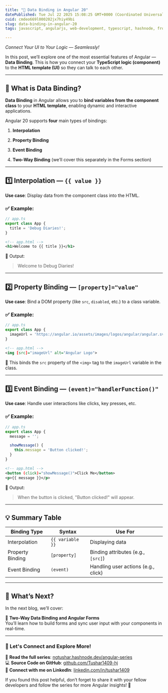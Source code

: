 ```yaml
---
title: "🔗 Data Binding in Angular 20"
datePublished: Tue Jul 22 2025 15:08:25 GMT+0000 (Coordinated Universal Time)
cuid: cmdeo669l000202jx7hiy49bi
slug: data-binding-in-angular-20
tags: javascript, angularjs, web-development, typescript, hashnode, frontend-development, techblogs, angular20, thedebugdiaries, codewithtushar

---
```


*Connect Your UI to Your Logic — Seamlessly!*

In this post, we’ll explore one of the most essential features of Angular — **Data Binding**. This is how you connect your **TypeScript logic (component)** to the **HTML template (UI)** so they can talk to each other.

---

## 🧠 What is Data Binding?

**Data Binding** in Angular allows you to **bind variables from the component class** to your **HTML template**, enabling dynamic and interactive applications.

Angular 20 supports **four** main types of bindings:

1. **Interpolation**
    
2. **Property Binding**
    
3. **Event Binding**
    
4. **Two-Way Binding** (we’ll cover this separately in the Forms section)
    

---

## 1️⃣ Interpolation — `{{ value }}`

**Use case**: Display data from the component class into the HTML.

### ✅ Example:

```typescript
// app.ts
export class App {
  title = 'Debug Diaries!';
}
```

```xml
<!-- app.html -->
<h1>Welcome to {{ title }}</h1>
```

🧾 Output:

> Welcome to Debug Diaries!

---

## 2️⃣ Property Binding — `[property]="value"`

**Use case**: Bind a DOM property (like `src`, `disabled`, etc.) to a class variable.

### ✅ Example:

```typescript
// app.ts
export class App {
  imageUrl = 'https://angular.io/assets/images/logos/angular/angular.svg';
}
```

```xml
<!-- app.html -->
<img [src]="imageUrl" alt="Angular Logo">
```

🎯 This binds the `src` property of the `<img>` tag to the `imageUrl` variable in the class.

---

## 3️⃣ Event Binding — `(event)="handlerFunction()"`

**Use case**: Handle user interactions like clicks, key presses, etc.

### ✅ Example:

```typescript
// app.ts
export class App {
  message = '';

  showMessage() {
    this.message = 'Button clicked!';
  }
}
```

```xml
<!-- app.html -->
<button (click)="showMessage()">Click Me</button>
<p>{{ message }}</p>
```

🧾 Output:

> When the button is clicked, "Button clicked!" will appear.

---

## 💡 Summary Table

| Binding Type | Syntax | Use For |
| --- | --- | --- |
| Interpolation | `{{ variable }}` | Displaying data |
| Property Binding | `[property]` | Binding attributes (e.g., `[src]`) |
| Event Binding | `(event)` | Handling user actions (e.g., click) |

---

## 📌 What’s Next?

In the next blog, we’ll cover:

🧩 **Two-Way Data Binding and Angular Forms**  
You’ll learn how to build forms and sync user input with your components in real-time.

---

### 🔗 Let's Connect and Explore More!

📖 **Read the full series**: [ngtushar.hashnode.dev/angular-series](https://ngtushar.hashnode.dev/angular-series)  
💻 **Source Code on GitHub**: [github.com/Tushar1409-hj](https://github.com/Tushar1409-hj)  
🔗 **Connect with me on LinkedIn**: [linkedin.com/in/tushar1409](https://www.linkedin.com/in/tushar-jadhav-0997ab265/)

If you found this post helpful, don’t forget to share it with your fellow developers and follow the series for more Angular insights! 🚀